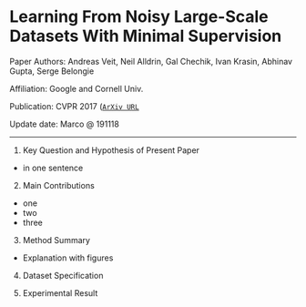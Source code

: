 # Learning From Noisy Large-Scale Datasets With Minimal Supervision

Paper Authors: Andreas Veit, Neil Alldrin, Gal Chechik, Ivan Krasin, Abhinav Gupta, Serge Belongie

Affiliation: Google and Cornell Univ.

Publication: CVPR 2017 ([`ArXiv URL`](https://arxiv.org/abs/1701.01619)

Update date: Marco @ 191118

---


1. Key Question and Hypothesis of Present Paper
- in one sentence

2. Main Contributions
- one
- two
- three 

3. Method Summary
- Explanation with figures

4. Dataset Specification


5. Experimental Result


